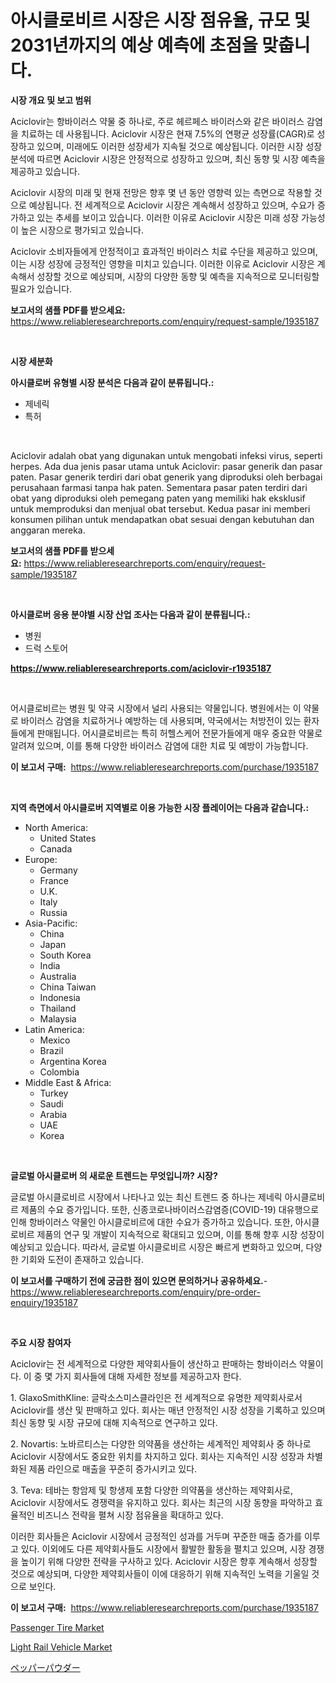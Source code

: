 <p><h1>아시클로비르 시장은 시장 점유율, 규모 및 2031년까지의 예상 예측에 초점을 맞춥니다.</h1></p><p><strong>시장 개요 및 보고 범위</strong></p>
<p><p>Aciclovir는 항바이러스 약물 중 하나로, 주로 헤르페스 바이러스와 같은 바이러스 감염을 치료하는 데 사용됩니다. Aciclovir 시장은 현재 7.5%의 연평균 성장률(CAGR)로 성장하고 있으며, 미래에도 이러한 성장세가 지속될 것으로 예상됩니다. 이러한 시장 성장 분석에 따르면 Aciclovir 시장은 안정적으로 성장하고 있으며, 최신 동향 및 시장 예측을 제공하고 있습니다.</p><p>Aciclovir 시장의 미래 및 현재 전망은 향후 몇 년 동안 영향력 있는 측면으로 작용할 것으로 예상됩니다. 전 세계적으로 Aciclovir 시장은 계속해서 성장하고 있으며, 수요가 증가하고 있는 추세를 보이고 있습니다. 이러한 이유로 Aciclovir 시장은 미래 성장 가능성이 높은 시장으로 평가되고 있습니다.</p><p>Aciclovir 소비자들에게 안정적이고 효과적인 바이러스 치료 수단을 제공하고 있으며, 이는 시장 성장에 긍정적인 영향을 미치고 있습니다. 이러한 이유로 Aciclovir 시장은 계속해서 성장할 것으로 예상되며, 시장의 다양한 동향 및 예측을 지속적으로 모니터링할 필요가 있습니다.</p></p>
<p><strong>보고서의 샘플 PDF를 받으세요:</strong> <a href="https://www.reliableresearchreports.com/enquiry/request-sample/1935187">https://www.reliableresearchreports.com/enquiry/request-sample/1935187</a></p>
<p>&nbsp;</p>
<p><strong>시장 세분화</strong></p>
<p><strong>아시클로버 유형별 시장 분석은 다음과 같이 분류됩니다.:</strong></p>
<p><ul><li>제네릭</li><li>특허</li></ul></p>
<p>&nbsp;</p>
<p><p>Aciclovir adalah obat yang digunakan untuk mengobati infeksi virus, seperti herpes. Ada dua jenis pasar utama untuk Aciclovir: pasar generik dan pasar paten. Pasar generik terdiri dari obat generik yang diproduksi oleh berbagai perusahaan farmasi tanpa hak paten. Sementara pasar paten terdiri dari obat yang diproduksi oleh pemegang paten yang memiliki hak eksklusif untuk memproduksi dan menjual obat tersebut. Kedua pasar ini memberi konsumen pilihan untuk mendapatkan obat sesuai dengan kebutuhan dan anggaran mereka.</p></p>
<p><strong>보고서의 샘플 PDF를 받으세요:</strong>&nbsp;<a href="https://www.reliableresearchreports.com/enquiry/request-sample/1935187">https://www.reliableresearchreports.com/enquiry/request-sample/1935187</a></p>
<p>&nbsp;</p>
<p><strong> 아시클로버 응용 분야별 시장 산업 조사는 다음과 같이 분류됩니다.:</strong></p>
<p><ul><li>병원</li><li>드럭 스토어</li></ul></p>
<p><strong><a href="https://www.reliableresearchreports.com/aciclovir-r1935187">https://www.reliableresearchreports.com/aciclovir-r1935187</a></strong></p>
<p>&nbsp;</p>
<p><p>어시클로비르는 병원 및 약국 시장에서 널리 사용되는 약물입니다. 병원에서는 이 약물로 바이러스 감염을 치료하거나 예방하는 데 사용되며, 약국에서는 처방전이 있는 환자들에게 판매됩니다. 어시클로비르는 특히 허헬스케어 전문가들에게 매우 중요한 약물로 알려져 있으며, 이를 통해 다양한 바이러스 감염에 대한 치료 및 예방이 가능합니다.</p></p>
<p><strong>이 보고서 구매:</strong>&nbsp; <a href="https://www.reliableresearchreports.com/purchase/1935187">https://www.reliableresearchreports.com/purchase/1935187</a></p>
<p>&nbsp;</p>
<p><strong>지역 측면에서 아시클로버 지역별로 이용 가능한 시장 플레이어는 다음과 같습니다.:</strong></p>
<p><ul>
    <li>
        North America:
        <ul>
            <li>United States</li>
            <li>Canada</li>
        </ul>
    </li>
    <li>
        Europe:
        <ul>
            <li>Germany</li>
            <li>France</li>
            <li>U.K.</li>
            <li>Italy</li>
            <li>Russia</li>
        </ul>
    </li>
    <li>
        Asia-Pacific:
        <ul>
            <li>China</li>
            <li>Japan</li>
            <li>South Korea</li>
            <li>India</li>
            <li>Australia</li>
            <li>China Taiwan</li>
            <li>Indonesia</li>
            <li>Thailand</li>
            <li>Malaysia</li>
        </ul>
    </li>
    <li>
        Latin America:
        <ul>
            <li>Mexico</li>
            <li>Brazil</li>
            <li>Argentina Korea</li>
            <li>Colombia</li>
        </ul>
    </li>
    <li>
        Middle East & Africa:
        <ul>
            <li>Turkey</li>
            <li>Saudi</li>
            <li>Arabia</li>
            <li>UAE</li>
            <li>Korea</li>
        </ul>
    </li>
    </ul></p>
<p>&nbsp;</p>
<p><strong>글로벌 아시클로버 의 새로운 트렌드는 무엇입니까? 시장?</strong></p>
<p><p>글로벌 아시클로비르 시장에서 나타나고 있는 최신 트렌드 중 하나는 제네릭 아시클로비르 제품의 수요 증가입니다. 또한, 신종코로나바이러스감염증(COVID-19) 대유행으로 인해 항바이러스 약물인 아시클로비르에 대한 수요가 증가하고 있습니다. 또한, 아시클로비르 제품의 연구 및 개발이 지속적으로 확대되고 있으며, 이를 통해 향후 시장 성장이 예상되고 있습니다. 따라서, 글로벌 아시클로비르 시장은 빠르게 변화하고 있으며, 다양한 기회와 도전이 존재하고 있습니다.</p></p>
<p><strong>이 보고서를 구매하기 전에 궁금한 점이 있으면 문의하거나 공유하세요.</strong>- <a href="https://www.reliableresearchreports.com/enquiry/pre-order-enquiry/1935187">https://www.reliableresearchreports.com/enquiry/pre-order-enquiry/1935187</a></p>
<p>&nbsp;</p>
<p><strong>주요 시장 참여자</strong></p>
<p><p>Aciclovir는 전 세계적으로 다양한 제약회사들이 생산하고 판매하는 항바이러스 약물이다. 이 중 몇 가지 회사들에 대해 자세한 정보를 제공하고자 한다.</p><p>1. GlaxoSmithKline: 글락소스미스클라인은 전 세계적으로 유명한 제약회사로서 Aciclovir를 생산 및 판매하고 있다. 회사는 매년 안정적인 시장 성장을 기록하고 있으며 최신 동향 및 시장 규모에 대해 지속적으로 연구하고 있다.</p><p>2. Novartis: 노바르티스는 다양한 의약품을 생산하는 세계적인 제약회사 중 하나로 Aciclovir 시장에서도 중요한 위치를 차지하고 있다. 회사는 지속적인 시장 성장과 차별화된 제품 라인으로 매출을 꾸준히 증가시키고 있다.</p><p>3. Teva: 테바는 항암제 및 항생제 포함 다양한 의약품을 생산하는 제약회사로, Aciclovir 시장에서도 경쟁력을 유지하고 있다. 회사는 최근의 시장 동향을 파악하고 효율적인 비즈니스 전략을 펼쳐 시장 점유율을 확대하고 있다.</p><p>이러한 회사들은 Aciclovir 시장에서 긍정적인 성과를 거두며 꾸준한 매출 증가를 이루고 있다. 이외에도 다른 제약회사들도 시장에서 활발한 활동을 펼치고 있으며, 시장 경쟁을 높이기 위해 다양한 전략을 구사하고 있다. Aciclovir 시장은 향후 계속해서 성장할 것으로 예상되며, 다양한 제약회사들이 이에 대응하기 위해 지속적인 노력을 기울일 것으로 보인다.</p></p>
<p><strong>이 보고서 구매:</strong>&nbsp;&nbsp;<a href="https://www.reliableresearchreports.com/purchase/1935187">https://www.reliableresearchreports.com/purchase/1935187</a></p>
<p><p><a href="https://www.linkedin.com/pulse/passenger-tire-market-size-evaluating-its-trends-growth-knewf?trackingId=EVDn4AuYGt5KrS1HjEmXSA%3D%3D">Passenger Tire Market</a></p><p><a href="https://www.linkedin.com/pulse/light-rail-vehicle-market-size-examines-its-scope-primary-focus-6vvkf?trackingId=HxTUrUS%2BoBXZS8wIe7FTXw%3D%3D">Light Rail Vehicle Market</a></p><p><a href="https://github.com/one-cool-chick/Market-Research-Report-List-1/blob/main/437615122042.md">ペッパーパウダー</a></p></p>